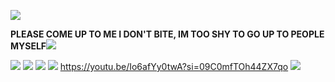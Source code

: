 ![](https://64.media.tumblr.com/63a121531115ccc6ea89c10fa75e325d/c222c097ebdc3f8a-2e/s640x960/8696006f3a79cbe3c6194ea323f346988d4d9d2b.pnj)

**PLEASE COME UP TO ME I DON'T BITE, IM TOO SHY TO GO UP TO PEOPLE MYSELF**![](https://64.media.tumblr.com/969fda8d607b53a75d44451f681a151d/3e66c6220c3e056b-cf/s75x75_c1/215adb7c09e30cf21441d25f97596efeafb6961b.webp)

![](https://media.discordapp.net/attachments/1188184042038898709/1258456242968330280/Screenshot_20240704_091543.jpg?ex=66881c35&is=6686cab5&hm=2a53106d7f101d638ad5b44995357cfb2e1c617e47a769f457f74f9803454420&) ![](https://media.discordapp.net/attachments/1188184042038898709/1258457028486103131/Screenshot_20240704_084453.jpg?ex=66881cf0&is=6686cb70&hm=a1c24adb328982b4be50128452931ae2d1e85c55e1502d5d523e777794168bb2&)
 ![](https://media.tenor.com/TKF243u-mjMAAAAM/nuzi-n-x-uzi.gif)
 ![](https://64.media.tumblr.com/38bafdc9e6dfa0e390e3fa19c1dfb9b3/9a1c9fb595235a12-5e/s1280x1920/f97e65bcde861ce257d6f77736a8435877e87065.pnj)
https://youtu.be/Io6afYy0twA?si=09C0mfTOh44ZX7qo ![](https://media.discordapp.net/attachments/1238393869217959979/1258461009094508575/41VFOq01XeL._AC_-removebg-preview.png?ex=668820a5&is=6686cf25&hm=9b7457700961b36b80a5a9a5ea37edcf5482b6fffa376e5046f2f7fbf575149b&)
